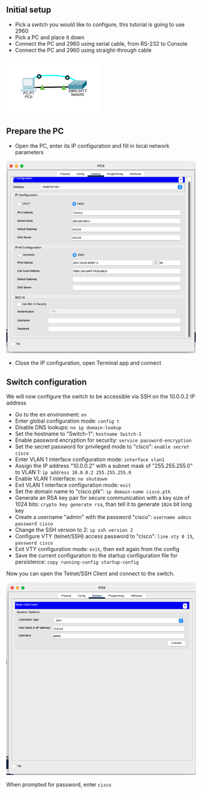 
## Initial setup

- Pick a switch you would like to configure, this tutorial is going to use 2960
- Pick a PC and place it down
- Connect the PC and 2960 using serial cable, from RS-232 to Console
- Connect the PC and 2960 using straight-through cable


![](./img/pc_network.png)

## Prepare the PC

- Open the PC, enter its IP configuration and fill in local network parameters

![](./img/switch_ip_config.png)

- Close the IP configuration, open Terminal app and connect

## Switch configuration

We will now configure the switch to be accessible via SSH on the 10.0.0.2 IP address

- Go to the en environment: `en`
- Enter global configuration mode: `config t`
- Disable DNS lookups: `no ip domain-lookup`
- Set the hostname to "Switch-1": `hostname Switch-1`
- Enable password encryption for security: `service password-encryption`
- Set the secret password for privileged mode to "cisco": `enable secret cisco`
- Enter VLAN 1 interface configuration mode: `interface vlan1`
- Assign the IP address "10.0.0.2" with a subnet mask of "255.255.255.0" to VLAN 1: `ip address 10.0.0.2 255.255.255.0`
- Enable VLAN 1 interface: `no shutdown`
- Exit VLAN 1 interface configuration mode: `exit`
- Set the domain name to "cisco.ptk": `ip domain-name cisco.ptk`
- Generate an RSA key pair for secure communication with a key size of 1024 bits: `crypto key generate rsa`, than tell it to generate `1024` bit long key
- Create a username "admin" with the password "cisco": `username admin password cisco`
- Change the SSH version to 2: `ip ssh version 2`
- Configure VTY (telnet/SSH) access password to "cisco": `line vty 0 15`, `password cisco`
- Exit VTY configuration mode: `exit`, then exit again from the config
- Save the current configuration to the startup configuration file for persistence: `copy running-config startup-config`

Now you can open the Telnet/SSH Client and connect to the switch.

![](./img/pc_ssh_connect.png)


When prompted for password, enter `cisco`